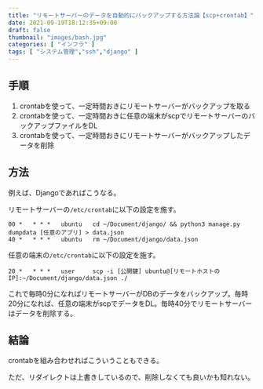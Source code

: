 ```yaml
---
title: "リモートサーバーのデータを自動的にバックアップする方法論【scp+crontab】"
date: 2021-09-19T18:12:35+09:00
draft: false
thumbnail: "images/bash.jpg"
categories: [ "インフラ" ]
tags: [ "システム管理","ssh","django" ]
---
```


## 手順

1. crontabを使って、一定時間おきにリモートサーバーがバックアップを取る
1. crontabを使って、一定時間おきに任意の端末がscpでリモートサーバーのバックアップファイルをDL
1. crontabを使って、一定時間おきにリモートサーバーがバックアップしたデータを削除

## 方法

例えば、Djangoであればこうなる。

リモートサーバーの`/etc/crontab`に以下の設定を施す。

    00 *   * * *   ubuntu   cd ~/Document/django/ && python3 manage.py dumpdata [任意のアプリ] > data.json
    40 *   * * *   ubuntu   rm ~/Document/django/data.json

任意の端末の`/etc/crontab`に以下の設定を施す。

    20 *   * * *   user     scp -i [公開鍵] ubuntu@[リモートホストのIP]:~/Document/django/data.json ./

これで毎時0分になればリモートサーバーがDBのデータをバックアップ。毎時20分になれば、任意の端末がscpでデータをDL。毎時40分でリモートサーバーはデータを削除する。
    
## 結論

crontabを組み合わせればこういうこともできる。

ただ、リダイレクトは上書きしているので、削除しなくても良いかも知れない。

